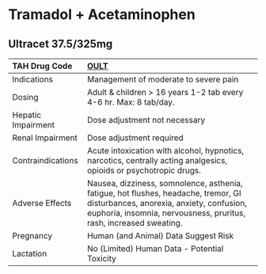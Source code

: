 # Tramadol + Acetaminophen

## Ultracet 37.5/325mg

| TAH Drug Code      | [OULT](https://www.tahsda.org.tw/drugs/hissearch.php?drug_code=OULT)                                                                                                                                 |
|:-------------------|:-----------------------------------------------------------------------------------------------------------------------------------------------------------------------------------------------------|
| Indications        | Management of moderate to severe pain                                                                                                                                                                |
| Dosing             | Adult & children > 16 years 1-2 tab every 4-6 hr. Max: 8 tab/day.                                                                                                                                    |
| Hepatic Impairment | Dose adjustment not necessary                                                                                                                                                                        |
| Renal Impairment   | Dose adjustment required                                                                                                                                                                             |
| Contraindications  | Acute intoxication with alcohol, hypnotics, narcotics, centrally acting analgesics, opioids or psychotropic drugs.                                                                                   |
| Adverse Effects    | Nausea, dizziness, somnolence, asthenia, fatigue, hot flushes, headache, tremor, GI disturbances, anorexia, anxiety, confusion, euphoria, insomnia, nervousness, pruritus, rash, increased sweating. |
| Pregnancy          | Human (and Animal) Data Suggest Risk                                                                                                                                                                 |
| Lactation          | No (Limited) Human Data - Potential Toxicity                                                                                                                                                         |

